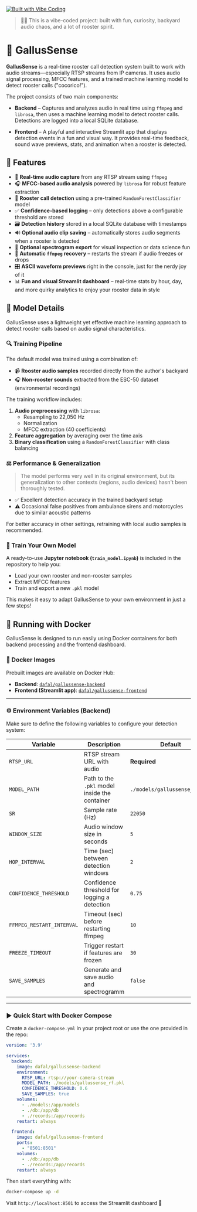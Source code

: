 [![Built with Vibe Coding](https://img.shields.io/badge/built%20with-vibe%20coding-ff69b4)](https://github.com/dafal/gallussense)

> 🧪✨ This is a vibe-coded project: built with fun, curiosity, backyard audio chaos, and a lot of rooster spirit.

# 🐔 GallusSense

**GallusSense** is a real-time rooster call detection system built to work with audio streams—especially RTSP streams from IP cameras. It uses audio signal processing, MFCC features, and a trained machine learning model to detect rooster calls ("cocorico!").

The project consists of two main components:

- **Backend** – Captures and analyzes audio in real time using `ffmpeg` and `librosa`, then uses a machine learning model to detect rooster calls. Detections are logged into a local SQLite database.
  
- **Frontend** – A playful and interactive Streamlit app that displays detection events in a fun and visual way. It provides real-time feedback, sound wave previews, stats, and animation when a rooster is detected.

## 🚀 Features

- 📡 **Real-time audio capture** from any RTSP stream using `ffmpeg`
- 🎧 **MFCC-based audio analysis** powered by `librosa` for robust feature extraction
- 🤖 **Rooster call detection** using a pre-trained `RandomForestClassifier` model
- ✅ **Confidence-based logging** – only detections above a configurable threshold are stored
- 🗃️ **Detection history** stored in a local SQLite database with timestamps
- 🔊 **Optional audio clip saving** – automatically stores audio segments when a rooster is detected
- 📸 **Optional spectrogram export** for visual inspection or data science fun
- 🔁 **Automatic `ffmpeg` recovery** – restarts the stream if audio freezes or drops
- 🎛️ **ASCII waveform previews** right in the console, just for the nerdy joy of it
- 📊 **Fun and visual Streamlit dashboard** – real-time stats by hour, day, and more quirky analytics to enjoy your rooster data in style

## 🧠 Model Details

GallusSense uses a lightweight yet effective machine learning approach to detect rooster calls based on audio signal characteristics.

### 🔍 Training Pipeline

The default model was trained using a combination of:
- 📹 **Rooster audio samples** recorded directly from the author's backyard
- 🎧 **Non-rooster sounds** extracted from the ESC-50 dataset (environmental recordings)

The training workflow includes:
1. **Audio preprocessing** with `librosa`:
   - Resampling to 22,050 Hz
   - Normalization
   - MFCC extraction (40 coefficients)
2. **Feature aggregation** by averaging over the time axis
3. **Binary classification** using a `RandomForestClassifier` with class balancing

### ⚖️ Performance & Generalization

> The model performs very well in its original environment, but its generalization to other contexts (regions, audio devices) hasn't been thoroughly tested.

- ✅ Excellent detection accuracy in the trained backyard setup
- ⚠️ Occasional false positives from ambulance sirens and motorcycles due to similar acoustic patterns

For better accuracy in other settings, retraining with local audio samples is recommended.

### 🧪 Train Your Own Model

A ready-to-use **Jupyter notebook (`train_model.ipynb`)** is included in the repository to help you:
- Load your own rooster and non-rooster samples
- Extract MFCC features
- Train and export a new `.pkl` model

This makes it easy to adapt GallusSense to your own environment in just a few steps!

## 🐳 Running with Docker

GallusSense is designed to run easily using Docker containers for both backend processing and the frontend dashboard.

### 🧩 Docker Images

Prebuilt images are available on Docker Hub:

- **Backend**: [`dafal/gallussense-backend`](https://hub.docker.com/r/dafal/gallussense-backend)
- **Frontend (Streamlit app)**: [`dafal/gallussense-frontend`](https://hub.docker.com/r/dafal/gallussense-frontend)

---

### ⚙️ Environment Variables (Backend)

Make sure to define the following variables to configure your detection system:

| Variable                  | Description                                      | Default               |
|--------------------------|--------------------------------------------------|-----------------------|
| `RTSP_URL`               | RTSP stream URL with audio                       | **Required**          |
| `MODEL_PATH`             | Path to the `.pkl` model inside the container    | `./models/gallussense_rf.pkl` |
| `SR`                     | Sample rate (Hz)                                 | `22050`               |
| `WINDOW_SIZE`            | Audio window size in seconds                     | `5`                   |
| `HOP_INTERVAL`           | Time (sec) between detection windows             | `2`                   |
| `CONFIDENCE_THRESHOLD`   | Confidence threshold for logging a detection     | `0.75`                |
| `FFMPEG_RESTART_INTERVAL`| Timeout (sec) before restarting ffmpeg           | `10`                  |
| `FREEZE_TIMEOUT`         | Trigger restart if features are frozen           | `30`                  |
| `SAVE_SAMPLES`           | Generate and save audio and spectrogramm         | `false`               |
---

### ▶️ Quick Start with Docker Compose

Create a `docker-compose.yml` in your project root or use the one provided in the repo:

```yaml
version: '3.9'

services:
  backend:
    image: dafal/gallussense-backend
    environment:
      RTSP_URL: rtsp://your-camera-stream
      MODEL_PATH: ./models/gallussense_rf.pkl
      CONFIDENCE_THRESHOLD: 0.6
      SAVE_SAMPLES: true
    volumes:
      - ./models:/app/models
      - ./db:/app/db
      - ./records:/app/records
    restart: always

  frontend:
    image: dafal/gallussense-frontend
    ports:
      - "8501:8501"
    volumes:
      - ./db:/app/db
      - ./records:/app/records
    restart: always
```

Then start everything with:

```bash
docker-compose up -d
```

Visit `http://localhost:8501` to access the Streamlit dashboard 🎉

